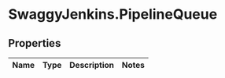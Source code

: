 # SwaggyJenkins.PipelineQueue

## Properties
Name | Type | Description | Notes
------------ | ------------- | ------------- | -------------


